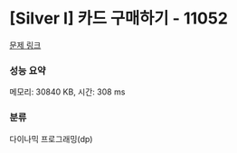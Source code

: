 # [Silver I] 카드 구매하기 - 11052 

[문제 링크](https://www.acmicpc.net/problem/11052) 

### 성능 요약

메모리: 30840 KB, 시간: 308 ms

### 분류

다이나믹 프로그래밍(dp)

